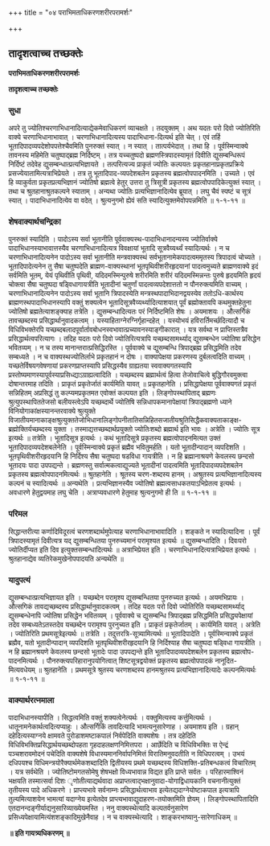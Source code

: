 +++
title = "०४ पराभिमताधिकरणशरीरपरामर्शः"

+++


## तादृशत्वाच्च तच्छक्तेः

**पराभिमताधिकरणशरीरपरामर्शः**

**तादृशत्वाच्च तच्छक्तेः**

### **सुधा**

अपरे तु ज्योतिश्चरणाभिधानादित्याद्येकमेवाधिकरणं व्याचक्षते । तदयुक्तम् । अथ यदतः परो दिवो ज्योतिरिति वाक्ये चरणाभिधानाभावात् । चरणाभिधानादित्यस्य पादाभिधाना-दित्यर्थ इति चेत् । एवं तर्हि भूतादिपादव्यपदेशोपपत्तेश्चैवमिति पुनरुक्तं स्यात् । न स्यात् । तात्पर्यभेदात् । तथा हि । पूर्वस्मिन्वाक्ये तावनस्य महिमेति चतुष्पाद्ब्रह्म निर्दिष्टम् । तत्र यच्चतुष्पदो ब्रह्मणस्त्रिपादस्यामृतं दिवीति द्युसम्बन्धिरूपं निर्दिष्टं तदेवेह द्युसम्बन्धात्प्रत्यभिज्ञायते । तत्परित्यज्य प्राकृतं ज्योतिः कल्पयतः प्रकृतहानाप्रकृतप्रक्रिये प्रसज्येयातामित्यत्राभिप्रेयते । तत्र तु भूतादिपाद-व्यपदेशबलेन प्रकृतस्य ब्रह्मत्वोपपादनमिति । उच्यते । एवं हि व्याकुर्वता प्रकृतप्रत्यभिज्ञानं ज्योतिषो ब्रह्मत्वे हेतुर् उत्तरा तु त्रिसूत्री प्रकृतस्य ब्रह्मत्वोपपादिकेत्युक्तं स्यात् । तथा च श्रुतहानाश्रुतकल्पने स्याताम् । अन्यथा ज्योतिः प्रत्यभिज्ञानादित्येव ब्रूयात् । लघु चैवं स्पष्टं च सूत्रं स्यात् । पादाभिधानादित्येव वा वदेत् । श्रुत्यनुगमो ह्येवं सति स्यादित्युक्तमेवोपपन्नमिति ॥ १-१-११ ॥

### **शेषवाक्यार्थचन्द्रिका**

पुनरुक्तं स्यादिति । पादोऽस्य सर्वा भूतानीति पूर्ववाक्यस्थ-पादाभिधानादन्यस्य ज्योतिर्वाक्ये पादाभिधानस्याभावात्तस्यैव चरणाभिधानादित्यत्र विवक्षायां भूतादि सूत्रवैय्यर्थ्यं स्यादित्यर्थः । न च चरणाभिधानादित्यनेन पादोऽस्य सर्वा भूतानीति मन्त्रवाक्यस्थं सर्वभूतानामेकपादत्वममृतस्य त्रिपादत्वं चोच्यते । भूतादिपादेत्यनेन तु सैषा चतुष्पदेति ब्राह्मण-वाक्यस्थानां भूतपृथिवीशरीरहृदयानां पादत्वमुच्यते ब्राह्मणवाक्ये इदं सर्वमिति भूतम्, येयं पृथिवीति पृथिवी, यदिदमस्मिन्पुरुषे शरीरमिति शरीरं यदिदमस्मिन्नन्तः पुरुषे हृदयमिति हृदयं चोक्त्वा सैषा चतुष्पदा षड्विधागायत्रीति भूतादीनां चतुर्णां पादत्वव्यपदेशात्ततो न पौनरुक्त्यमिति वाच्यम् । चरणाभिधानादित्यनेन पादोऽस्य सर्वा भूतानि त्रिपादस्येति मन्त्रस्थपादाभिदानद्वयस्येव ततोऽधि-कार्थस्य ब्राह्मणस्थपादाभिधानस्यापि वक्तुं शक्यत्वेन भूतादिसूत्रवैय्यर्थ्यादित्याशयात् पूर्वं ब्रह्मोक्तावपि कथमुक्तहेतुना ज्योतिषो ब्रह्मतेत्याशङ्क्याह तत्रेति । द्युसम्बन्धादित्यतः परं निर्दिष्टमिति शेषः । अयमाशयः । औत्सर्गिकं तावच्छब्दस्य प्रसिद्धार्थानुवादकत्वम् । यस्याहिताग्नेरग्निर्गृहान्दहेत् । यस्योभयं हविरार्तिमर्च्छदित्यादौ च विधिविभक्तेरपि यच्छब्दबलादपूर्वार्तावबोधनस्वभावात्प्रच्यावनस्याङ्गीकारात् । यत्र सर्वथा न प्राप्तिस्तत्रैव प्रसिद्धार्थत्वपरित्यागः । तदिह यदतः परो दिवो ज्योतिरित्यत्रापि यच्छब्दसामर्थ्याद् द्युसम्बन्धेन ज्योतिषा प्रसिद्धेन भवितव्यम् । न च तस्य मानान्तरात्प्रसिद्धिरस्ति । पूर्ववाक्ये च द्युसम्बन्धि त्रिपाद्ब्रह्म प्रसिद्धमिति तदेव सम्बध्यते । न च वाक्यस्थज्योतिर्लाभे प्रकृतहानं न दोषः । वाक्यापेक्षया प्रकरणस्य दुर्बलत्वदिति वाच्यम् । यच्छतेर्विषयगवेषणायां प्रकरणप्राप्तस्यापि प्रसिद्धस्यैव ग्राह्यतया स्ववाक्यगतस्यापि प्रस्तोष्यमाणस्यापूर्वस्याप्रसिध्द्याऽग्राह्यत्वादिति । यच्छब्दस्य ब्रह्मार्थत्वं हित्वा तेजोवाचित्वे बुद्धिगौरवमुक्त्वा दोषान्तरमाह तदिति । प्राकृतं प्रकृतेर्जातं कार्यमिति यावत् ॥ प्रकृतहानेति । प्रसिद्धापेक्षया पूर्ववाक्यगतं प्रकृतं सन्निहितम् अप्रसिद्धं तु कल्प्यमप्रकृतमत एवोक्तं कल्पयत इति । लिङ्गोपस्थापिताद् ब्रह्मणः श्रुत्युपस्थापिततेजसो बलीयस्त्वेऽपि यच्छब्दार्थे ज्योतिषि सन्निधापकमानापेक्षायां त्रिपाद्ब्रह्मणो ध्याने विनियोगाकांक्षस्यानन्तरवाक्ये श्रुत्युक्ते विजातीयमानाकाङ्क्षश्रुत्युक्ततेजोभिधानालिङ्गोपनीतातिसन्निहितसजातीयश्रुतिसिद्धैकवाक्यताकाङ्क्ष-ब्रह्मोक्तिर्यच्छब्दस्य युक्ता । तस्माद्यत्तच्छब्दार्थप्रयुक्तो ज्योतिःशब्दो ब्रह्मार्थ इति भावः । अत्रेति । ज्योतिः सूत्र इत्यर्थः ॥ तत्रेति । भूतादिसूत्र इत्यर्थः । कथं भूतादिसूत्रे प्रकृतस्य ब्रह्मत्वोपादनमित्यत उक्तं भूतादिपादव्यपदेशबलेनेति । पूर्वस्मिन्वाक्ये प्रकृतं ब्रह्मैव भवितुमर्हति । यतो भूतादीन्पादान् व्यपदिशति । भूतपृथिवीशरीरहृदयानि हि निर्दिश्य सैषा चतुष्पदा षडविधा गायत्रीति । न हि ब्रह्मानाश्रयणे केवलस्य छन्दसो भूतादयः पादा उपपद्यन्ते । ब्रह्मणस्तु सर्वात्मकत्वाद्युज्यते भूतादीनां पादत्वमिति भूतादिपादव्यपदेशबलेन प्रकृतस्य ब्रह्मत्वोपपादनमित्यर्थः ॥ श्रुतहानेति । श्रूतस्य चरण-शब्दस्य हानम् । अश्रुतस्य प्रत्यभिज्ञानादित्यस्य कल्पनं च स्यादित्यर्थः ॥ अन्यथेति । प्रत्यभिज्ञानस्यैव ज्योतिषो ब्रह्मत्वसाधकतयाऽभिप्रेतत्व इत्यर्थः । अवधारणे हेतुद्वयमाह लघु चेति । अत्राप्यवधारणे हेतुमाह श्रुत्यनुगमो ही ति ॥ १-१-११ ॥

### **परिमल**

सिद्धान्तरीत्या कर्णादिविदूरत्वं चरणशब्दार्थमुपेत्याह चरणाभिधानाभावादिति । शङ्कते न स्यादित्यादिना । पूर्वं त्रिपादस्यामृतं दिवीत्यत्र यद् द्युसम्बन्धितया पुनरुच्यमानं परामृश्यत इत्यर्थः ॥ द्युसम्बन्धादिति । दिवःपरो ज्योतिर्दीप्यत इति दिव इत्युक्तसम्बन्धादित्यर्थः ॥ अत्राभिप्रेयत इति । चरणाभिधानादित्यत्राभिप्रेयत इत्यर्थः । श्रुतहानाद्येव व्यतिरेकमुखेनोपपादयति अन्यथेति ॥

### **यादुपत्यं**

द्युसम्बन्धात्प्रत्यभिज्ञायत इति । यच्छब्देन परामृश्य द्युसम्बन्धितया पुनरुच्यत इत्यर्थः । अयमभिप्रायः । औत्सगिकं तावद्यच्छब्दस्य प्रसिद्धार्थानुवादकत्वम् । तदिह यदतः परो दिवो ज्योतिरिति यच्छब्दसामर्थ्याद् द्युसम्बन्धेनापि ज्योतिषा प्रसिद्धेन भवितव्यम् । पूर्ववाक्ये च द्युसम्बन्धि त्रिपाद्ब्रह्म प्रसिद्धमिति प्रसिद्ध्यपेक्षायां तदेव सम्बध्यतेऽतस्तदेव यच्छब्देन परामृश्य पुरनुच्यत इति । प्राकृतं प्रकृतेर्जातम् । कार्यमिति यावत् । अत्रेति । ज्योतिरिति प्रथमसूत्रेइत्यर्थः ॥ तत्रेति । तदुत्तरत्रि-सूत्र्यामित्यर्थः ॥ भूतादिपादेति । पूर्वस्मिन्वाक्ये प्रकृतं ब्रह्मैव, यतो भूतादीन्पादान् व्यपदिशति भूतपृथिवीशरीरहृदयानि हि निर्दिश्याह सैषा चतुष्पदा षड्विधा गायत्रीति । न हि ब्रह्मानश्रयणे केवलस्य छन्दसो भूतादेः पादा उपपद्यन्ते इति भूतादिपादव्यपदेशबलेन प्रकृतस्य ब्रह्मत्वोप-पादनमित्यर्थः । पौनरुक्त्यपरिहारानुपयोगित्वात् शिष्टसूत्रद्वयोक्तं प्रकृतस्य ब्रह्मत्वोपपादकं नानूदित-मित्यवधेयम् ॥ श्रुतहानेति । प्रथमसूत्रे श्रुतस्य चरणशब्दस्य हानमश्रुतस्य प्रत्यभिज्ञानादित्यादेः कल्पनमित्यर्थः ॥ १-१-११ ॥

### **वाक्यार्थरत्नमाला**

पादाभिधानस्यापीति । सिद्धत्वमिति वक्तुं शक्यत्वेनेत्यर्थः । वक्तुमित्यस्य कर्त्तुमित्यर्थः । धातूनामनेकार्थत्वदित्यप्याहुः । औत्सर्गिकिं तावदित्यादि भामत्यनुसारेणाह । अयमाशय इति । ग्रहान् दहेदित्यस्याग्नये क्षामवते पुरोडाशमष्टाकपालं निर्वपेदिति वाक्यशेषः । तत्र दहेदिति विधिविभक्तिप्रसिद्धार्थयच्छब्दोपहता गृहदाहलक्षणनिमित्तपरा । आर्छेदिति च विधिविभक्तिः स ऐन्द्रं पञ्चशरावमोदनं पचेदिति वाक्यशेषे विधास्यमाननिर्वापनिमित्तं विरातिमनुवदतीति न विधिपरत्वम् । उभयं दधिपयश्च विधिमन्त्रयोरैक्यार्थमेकशब्दादिति द्वितीयस्य प्रथमे यच्छब्दस्य विधिशक्ति-प्रतिबन्धकत्वं विचारितम् । यत्र सर्वथेति । ज्योतिष्टोमगतसोमेषु शेषभक्षो विध्यभावान्न विद्यत इति प्राप्ते सर्वतः । परिहारमाश्विनं भक्षयति तस्मात्सर्वा दिशः ृणोतीत्याद्यर्थवादा अप्राप्तत्वाद्भक्षानुवादा-योगाद्विधायकानि वचनानीत्युक्तं तृतीयस्य पादे अधिकरणे । प्राप्त्यभावे सर्वनाम्नः प्रसिद्धार्थत्वाभाव इत्येतद्यदाग्नेयोष्टाकपाल इत्यत्रापि तुल्यमित्याशयेन भामत्यां यदाग्नेय इत्येतदेव प्राप्त्यभावाद्युदाहरण-तयोक्तमिति ज्ञेयम् । लिङ्गोपस्थापितादिति एतदानन्दङ्गीर्याद्यनुसारिव्याख्येयमस्ति । ननु वाक्यस्थेत्यादि कल्पतर्वनुसारेण प्रसिध्यपेक्षायामित्यंशशङ्कादिमुखेनैवाह । न च वाक्यस्थेत्यादि । शाङ्करभाष्यानु-सारेणाधिकम् ॥

**॥ इति गायत्र्यधिकरणम् ॥**

